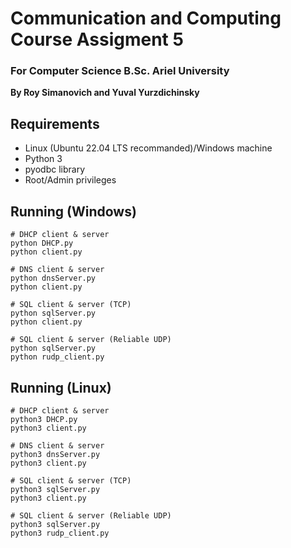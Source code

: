 # Communication and Computing Course Assigment 5
### For Computer Science B.Sc. Ariel University

**By Roy Simanovich and Yuval Yurzdichinsky**

## Requirements
* Linux (Ubuntu 22.04 LTS recommanded)/Windows machine
* Python 3
* pyodbc library
* Root/Admin privileges

## Running (Windows)
```
# DHCP client & server
python DHCP.py
python client.py

# DNS client & server
python dnsServer.py
python client.py

# SQL client & server (TCP)
python sqlServer.py
python client.py

# SQL client & server (Reliable UDP)
python sqlServer.py
python rudp_client.py

```

## Running (Linux)
```
# DHCP client & server
python3 DHCP.py
python3 client.py

# DNS client & server
python3 dnsServer.py
python3 client.py

# SQL client & server (TCP)
python3 sqlServer.py
python3 client.py

# SQL client & server (Reliable UDP)
python3 sqlServer.py
python3 rudp_client.py

```
